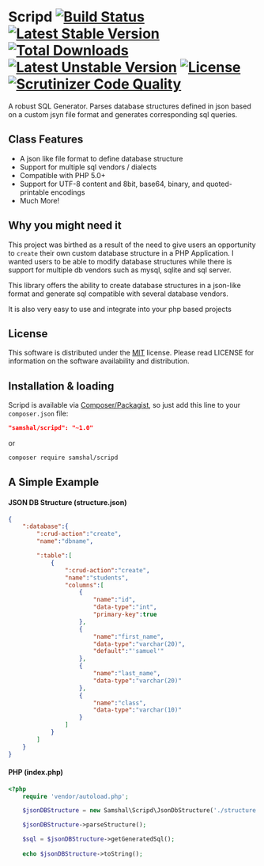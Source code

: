 # Scripd [![Build Status](https://travis-ci.org/Samshal/Scripd.svg?branch=master)](https://travis-ci.org/Samshal/Scripd) [![Latest Stable Version](https://poser.pugx.org/samshal/scripd/v/stable)](https://packagist.org/packages/samshal/scripd) [![Total Downloads](https://poser.pugx.org/samshal/scripd/downloads)](https://packagist.org/packages/samshal/scripd) [![Latest Unstable Version](https://poser.pugx.org/samshal/scripd/v/unstable)](https://packagist.org/packages/samshal/scripd) [![License](https://poser.pugx.org/samshal/scripd/license)](https://packagist.org/packages/samshal/scripd) [![Scrutinizer Code Quality](https://scrutinizer-ci.com/g/Samshal/Scripd/badges/quality-score.png?b=master)](https://scrutinizer-ci.com/g/Samshal/Scripd/?branch=master)
A robust SQL Generator. Parses database structures defined in json based on a custom jsyn file format and generates corresponding sql queries.

## Class Features

- A json like file format to define database structure
- Support for multiple sql vendors / dialects
- Compatible with PHP 5.0+
- Support for UTF-8 content and 8bit, base64, binary, and quoted-printable encodings
- Much More!

## Why you might need it

This project was birthed as a result of the need to give users an opportunity to `create` their own custom database structure in a PHP Application.
I wanted users to be able to modify database structures while there is support for multiple db vendors such as mysql, sqlite and sql server.

This library offers the ability to create database structures in a json-like format and generate sql compatible with several database vendors.

It is also very easy to use and integrate into your php based projects

## License

This software is distributed under the [MIT](https://opensource.org/licenses/MIT) license. Please read LICENSE for information on the
software availability and distribution.

## Installation & loading
Scripd is available via [Composer/Packagist](https://packagist.org/packages/samshal/scripd), so just add this line to your `composer.json` file:

```json
"samshal/scripd": "~1.0"
```

or

```sh
composer require samshal/scripd
```

## A Simple Example

#### JSON DB Structure (structure.json)
```json
{
	":database":{
		":crud-action":"create",
		"name":"dbname",

		":table":[
			{
				":crud-action":"create",
				"name":"students",
				"columns":[
					{
						"name":"id",
						"data-type":"int",
						"primary-key":true
					},
					{
						"name":"first_name",
						"data-type":"varchar(20)",
						"default":"'samuel'"
					},
					{
						"name":"last_name",
						"data-type":"varchar(20)"
					},
					{
						"name":"class",
						"data-type":"varchar(10)"
					}
				]
			}
		]
	}
}
```

#### PHP (index.php)
```php
<?php
    require 'vendor/autoload.php';

    $jsonDBStructure = new Samshal\Scripd\JsonDbStructure('./structure.json', 'mysql');

    $jsonDBStructure->parseStructure();

    $sql = $jsonDBStructure->getGeneratedSql();
    
    echo $jsonDBStructure->toString();
```
